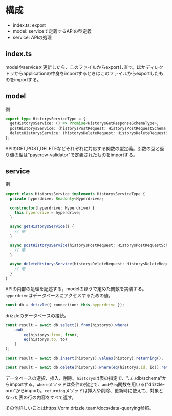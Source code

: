 # 構成
- index.ts: export
- model: serviceで定義するAPIの型定義
- service: APIの処理

## index.ts

modelやserviceを更新したら、このファイルからexportし直す。ほかディレクトリからapplicationの中身をimportするときはこのファイルからexportしたものをimportする。

## model

例

```typescript
export type HistorysServiceType = {
  getHistorysService: () => Promise<HistorysGetResponseSchemaType>;
  postHistorysService: (historysPostRequest: HistorysPostRequestSchemaType) => Promise<HistorysPostResponseSchemaType>;
  deleteHistorysService: (historysDeleteRequest: HistorysDeleteRequestSchemaType) => Promise<HistorysDeleteResponseSchemaType>
};
```
APIのGET,POST,DELETEなどそれぞれに対応する関数の型定義。引数の型と返り値の型は"paycrew-validator"で定義されたものをimportする。

## service

例

```typescript
export class HistorysService implements HistorysServiceType {
  private hyperdrive: Readonly<Hyperdrive>;

  constructor(hyperdrive: Hyperdrive) {
    this.hyperdrive = hyperdrive;
  }

  async getHistorysService() {
    // 略
  }

  async postHistorysService(historysPostRequest: HistorysPostRequestSchemaType) {
    // 略
  }

  async deleteHistorysService(historysDeleteRequest: HistorysDeleteRequestSchemaType) {
    // 略
  }
}
```

APIの内部の処理を記述する。modelのほうで定めた関数を実装する。`hyperdrive`はデータベースにアクセスするための値。

```typescript
const db = drizzle({ connection: this.hyperdrive });
```

drizzleのデータベースの接続。

```typescript
const result = await db.select().from(historys).where(
    and(
        eq(historys.from, from),
        eq(historys.to, to)
    )
);
```

```typescript
const result = await db.insert(historys).values(history).returning();
```

```typescript
const result = await db.delete(historys).where(eq(historys.id, id)).returning();
```
データベースの選択、挿入、削除。`historys`は表の指定で、"../../db/schema"からimportする。`where`メソッドは条件の指定で、`and`や`eq`関数を用いる("drizzle-orm"からimport)。`returning`メソッドは挿入や削除、更新時に使えて、対象となった表の行の内容をすべて返す。

その他詳しいことはhttps://orm.drizzle.team/docs/data-querying参照。
